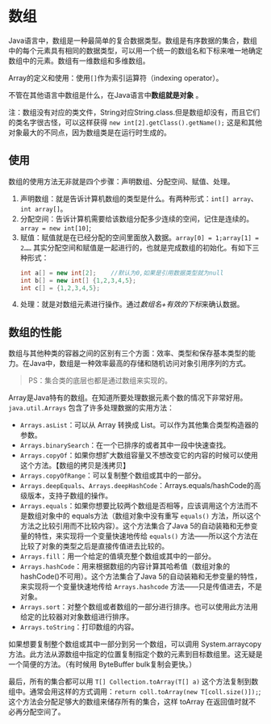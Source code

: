 # 数组

Java语言中，数组是一种最简单的复合数据类型。数组是有序数据的集合，数组中的每个元素具有相同的数据类型，可以用一个统一的数组名和下标来唯一地确定数组中的元素。数组有一维数组和多维数组。

Array的定义和使用：使用`[]`作为索引运算符（indexing operator）。

不管在其他语言中数组是什么，在Java语言中**数组就是对象** 。

注：数组没有对应的类文件，String对应String.class.但是数组却没有，而且它们的类名字很古怪，可以这样获得 `new int[2].getClass().getName();` 这是和其他对象最大的不同点，因为数组类是在运行时生成的。

## 使用

数组的使用方法无非就是四个步骤：声明数组、分配空间、赋值、处理。

1. 声明数组：就是告诉计算机数组的类型是什么。有两种形式：`int[] array`、`int array[]`。
2. 分配空间：告诉计算机需要给该数组分配多少连续的空间，记住是连续的。`array = new int[10]`;
3. 赋值：赋值就是在已经分配的空间里面放入数据。`array[0] = 1;array[1] = 2……` 其实分配空间和赋值是一起进行的，也就是完成数组的初始化。有如下三种形式：
    ```java
    int a[] = new int[2];    //默认为0,如果是引用数据类型就为null
    int b[] = new int[] {1,2,3,4,5};
    int c[] = {1,2,3,4,5};
    ```
4. 处理：就是对数组元素进行操作。通过*数组名+有效的下标*来确认数据。

## 数组的性能

数组与其他种类的容器之间的区别有三个方面：效率、类型和保存基本类型的能力。在Java中，数组是一种效率最高的存储和随机访问对象引用序列的方式。

> PS：集合类的底层也都是通过数组来实现的。
>

Array是Java特有的数组。在知道所要处理数据元素个数的情况下非常好用。`java.util.Arrays` 包含了许多处理数据的实用方法：

- `Arrays.asList`：可以从 Array 转换成 List。可以作为其他集合类型构造器的参数。
- `Arrays.binarySearch`：在一个已排序的或者其中一段中快速查找。
- `Arrays.copyOf`：如果你想扩大数组容量又不想改变它的内容的时候可以使用这个方法。【数组的拷贝是浅拷贝】
- `Arrays.copyOfRange`：可以复制整个数组或其中的一部分。
- `Arrays.deepEquals`、`Arrays.deepHashCode`：Arrays.equals/hashCode的高级版本，支持子数组的操作。
- `Arrays.equals`：如果你想要比较两个数组是否相等，应该调用这个方法而不是数组对象中的 equals方法（数组对象中没有重写 `equals()` 方法，所以这个方法之比较引用而不比较内容）。这个方法集合了Java 5的自动装箱和无参变量的特性，来实现将一个变量快速地传给 `equals()` 方法——所以这个方法在比较了对象的类型之后是直接传值进去比较的。
- `Arrays.fill`：用一个给定的值填充整个数组或其中的一部分。
- `Arrays.hashCode`：用来根据数组的内容计算其哈希值（数组对象的hashCode()不可用）。这个方法集合了Java 5的自动装箱和无参变量的特性，来实现将一个变量快速地传给 `Arrays.hashcode` 方法——只是传值进去，不是对象。
- `Arrays.sort`：对整个数组或者数组的一部分进行排序。也可以使用此方法用给定的比较器对对象数组进行排序。
- `Arrays.toString`：打印数组的内容。

如果想要复制整个数组或其中一部分到另一个数组，可以调用 System.arraycopy方法。此方法从源数组中指定的位置复制指定个数的元素到目标数组里。这无疑是一个简便的方法。（有时候用 ByteBuffer bulk复制会更快。）

最后，所有的集合都可以用 `T[] Collection.toArray(T[] a)` 这个方法复制到数组中。通常会用这样的方式调用：`return coll.toArray(new T[coll.size()]);`;这个方法会分配足够大的数组来储存所有的集合，这样 toArray 在返回值时就不必再分配空间了。
